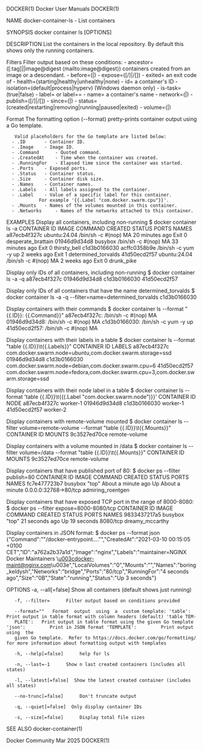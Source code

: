 DOCKER(1)							      Docker User Manuals							     DOCKER(1)

NAME
       docker-container-ls - List containers

SYNOPSIS
       docker container ls [OPTIONS]

DESCRIPTION
       List the containers in the local repository. By default this shows only the running containers.

Filters
       Filter output based on these conditions:
	  - ancestor=([:tag]||image@digest ⟨mailto:image@digest⟩)
	    containers created from an image or a descendant.
	  - before=(|)
	  - expose=([/]|/[])
	  - exited= an exit code of
	  - health=(starting|healthy|unhealthy|none)
	  - id= a container's ID
	  - isolation=(default|process|hyperv) (Windows daemon only)
	  - is-task=(true|false)
	  - label= or label==
	  - name= a container's name
	  - network=(|)
	  - publish=([/]|/[])
	  - since=(|)
	  - status=(created|restarting|removing|running|paused|exited)
	  - volume=(|)

Format
       The formatting option (--format) pretty-prints container output using a Go template.

       Valid placeholders for the Go template are listed below:
	  - .ID		  - Container ID.
	  - .Image	  - Image ID.
	  - .Command	  - Quoted command.
	  - .CreatedAt	  - Time when the container was created.
	  - .RunningFor	  - Elapsed time since the container was started.
	  - .Ports	  - Exposed ports.
	  - .Status	  - Container status.
	  - .Size	  - Container disk size.
	  - .Names	  - Container names.
	  - .Labels	  - All labels assigned to the container.
	  - .Label	  - Value of a specific label for this container.
			    For example '{{.Label "com.docker.swarm.cpu"}}'.
	  - .Mounts	  - Names of the volumes mounted in this container.
	  - .Networks	  - Names of the networks attached to this container.

EXAMPLES
Display all containers, including non-running
       $ docker container ls -a
       CONTAINER ID	   IMAGE		 COMMAND		CREATED		    STATUS	PORTS	 NAMES
       a87ecb4f327c	   ubuntu:24.04		 /bin/sh -c #(nop) MA	20 minutes ago	    Exit 0		 desperate_brattain
       01946d9d34d8	   busybox		 /bin/sh -c #(nop) MA	33 minutes ago	    Exit 0		 thirsty_bell
       c1d3b0166030	   acffc0358b9e		 /bin/sh -c yum -y up	2 weeks ago	    Exit 1		 determined_torvalds
       41d50ecd2f57	   ubuntu:24.04		 /bin/sh -c #(nop) MA	2 weeks ago	    Exit 0		 drunk_pike

Display only IDs of all containers, including non-running
       $ docker container ls -a -q
       a87ecb4f327c
       01946d9d34d8
       c1d3b0166030
       41d50ecd2f57

Display only IDs of all containers that have the name determined_torvalds
       $ docker container ls -a -q --filter=name=determined_torvalds
       c1d3b0166030

Display containers with their commands
       $ docker container ls --format "{{.ID}}: {{.Command}}"
       a87ecb4f327c: /bin/sh -c #(nop) MA
       01946d9d34d8: /bin/sh -c #(nop) MA
       c1d3b0166030: /bin/sh -c yum -y up
       41d50ecd2f57: /bin/sh -c #(nop) MA

Display containers with their labels in a table
       $ docker container ls --format "table {{.ID}}\t{{.Labels}}"
       CONTAINER ID	   LABELS
       a87ecb4f327c	   com.docker.swarm.node=ubuntu,com.docker.swarm.storage=ssd
       01946d9d34d8
       c1d3b0166030	   com.docker.swarm.node=debian,com.docker.swarm.cpu=6
       41d50ecd2f57	   com.docker.swarm.node=fedora,com.docker.swarm.cpu=3,com.docker.swarm.storage=ssd

Display containers with their node label in a table
       $ docker container ls --format 'table {{.ID}}\t{{(.Label "com.docker.swarm.node")}}'
       CONTAINER ID	   NODE
       a87ecb4f327c	   worker-1
       01946d9d34d8
       c1d3b0166030	   worker-1
       41d50ecd2f57	   worker-2

Display containers with remote-volume mounted
       $ docker container ls --filter volume=remote-volume --format "table {{.ID}}\t{{.Mounts}}"
       CONTAINER ID	   MOUNTS
       9c3527ed70ce	   remote-volume

Display containers with a volume mounted in /data
       $ docker container ls --filter volume=/data --format "table {{.ID}}\t{{.Mounts}}"
       CONTAINER ID	   MOUNTS
       9c3527ed70ce	   remote-volume

Display containers that have published port of 80:
       $ docker ps --filter publish=80
       CONTAINER ID	   IMAGE	       COMMAND		   CREATED		STATUS		    PORTS		    NAMES
       fc7e477723b7	   busybox	       "top"		   About a minute ago	Up About a minute   0.0.0.0:32768->80/tcp   admiring_roentgen

Display containers that have exposed TCP port in the range of 8000-8080:
       $ docker ps --filter expose=8000-8080/tcp
       CONTAINER ID	   IMAGE	       COMMAND		   CREATED	       STATUS		   PORTS	       NAMES
       9833437217a5	   busybox	       "top"		   21 seconds ago      Up 19 seconds	   8080/tcp	       dreamy_mccarthy

Display containers in JSON format:
       $ docker ps --format json
       {"Command":"\"/docker-entrypoint.…\"","CreatedAt":"2021-03-10 00:15:05 +0100 CET","ID":"a762a2b37a1d","Image":"nginx","Labels":"maintainer=NGINX Docker Maintainers \u003cdocker-maint@nginx.com\u003e","LocalVolumes":"0","Mounts":"","Names":"boring_keldysh","Networks":"bridge","Ports":"80/tcp","RunningFor":"4 seconds ago","Size":"0B","State":"running","Status":"Up 3 seconds"}

OPTIONS
       -a, --all[=false]      Show all containers (default shows just running)

       -f, --filter=	  Filter output based on conditions provided

       --format=""	 Format	 output	 using	a  custom template: 'table':		Print output in table format with column headers (default) 'table TEM‐
       PLATE':	 Print output in table format using the given Go template 'json':	      Print in JSON format 'TEMPLATE':	       Print output using  the
       given Go template.  Refer to https://docs.docker.com/go/formatting/ for more information about formatting output with templates

       -h, --help[=false]      help for ls

       -n, --last=-1	  Show n last created containers (includes all states)

       -l, --latest[=false]	 Show the latest created container (includes all states)

       --no-trunc[=false]      Don't truncate output

       -q, --quiet[=false]	Only display container IDs

       -s, --size[=false]      Display total file sizes

SEE ALSO
       docker-container(1)

Docker Community							   Mar 2025								     DOCKER(1)
